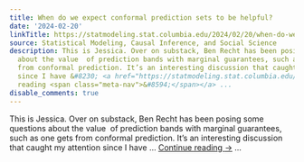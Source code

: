 ```yaml
---
title: When do we expect conformal prediction sets to be helpful? 
date: '2024-02-20'
linkTitle: https://statmodeling.stat.columbia.edu/2024/02/20/when-do-we-expect-conformal-prediction-sets-to-be-helpful/
source: Statistical Modeling, Causal Inference, and Social Science
description: This is Jessica. Over on substack, Ben Recht has been posing some questions
  about the value  of prediction bands with marginal guarantees, such as one gets
  from conformal prediction. It’s an interesting discussion that caught my attention
  since I have &#8230; <a href="https://statmodeling.stat.columbia.edu/2024/02/20/when-do-we-expect-conformal-prediction-sets-to-be-helpful/">Continue
  reading <span class="meta-nav">&#8594;</span></a> ...
disable_comments: true
---
```

This is Jessica. Over on substack, Ben Recht has been posing some questions about the value  of prediction bands with marginal guarantees, such as one gets from conformal prediction. It’s an interesting discussion that caught my attention since I have &#8230; <a href="https://statmodeling.stat.columbia.edu/2024/02/20/when-do-we-expect-conformal-prediction-sets-to-be-helpful/">Continue reading <span class="meta-nav">&#8594;</span></a> ...